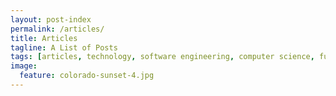```yaml
---
layout: post-index
permalink: /articles/
title: Articles
tagline: A List of Posts
tags: [articles, technology, software engineering, computer science, functional programming]
image:
  feature: colorado-sunset-4.jpg
---
```

